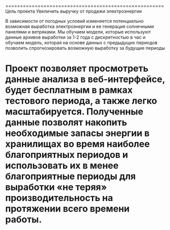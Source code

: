 ======================================================
Цель проекта
Увеличить выручку от продажи электроэнергии

В зависимости от погодных условий изменяется потенциально возможная выработка электроэнергии и ее генерация солнечными панелями и ветряками. Мы обучаем модели, которые используют данные архивов выработки за 1-2 года с дискретностью в час и обучаем модель, которая на основе данных с предыдущих периодов позволить спрогнозировать возможную выработку за будущие периоды

Проект позволяет просмотреть данные анализа в веб-интерфейсе, будет бесплатным в рамках тестового периода, а также легко масштабируется. Полученные данные позволят накопить необходимые запасы энергии в хранилищах во время наиболее благоприятных периодов и использовать их в менее благоприятные периоды для выработки «не теряя» производительность на протяжении всего времени работы.
======================================================
